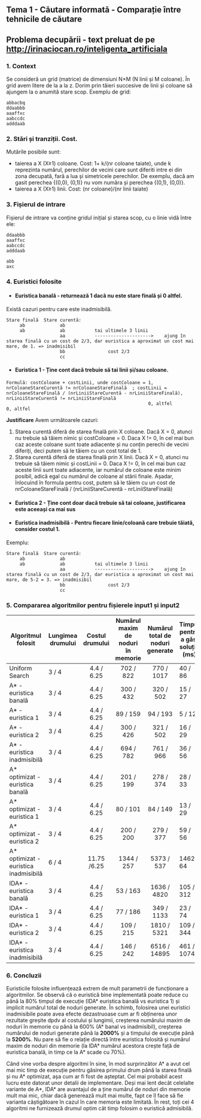 ## Tema 1 - Căutare informată - Comparație între tehnicile de căutare
## Problema decupării - text preluat de pe http://irinaciocan.ro/inteligenta_artificiala

### 1. Context
Se consideră un grid (matrice) de dimensiuni N×M (N linii și M coloane). În grid avem litere de la a la z. Dorim prin tăieri succesive de linii și coloane să ajungem la o anumită stare scop.
Exemplu de grid:
```
abbacbq
ddaabbb
aaaffxc
aabccdc
adddaab
```

### 2. Stări și tranziții. Cost.
Mutările posibile sunt:

* taierea a X (X≥1) coloane. Cost: 1+ k/(nr coloane taiate), unde k reprezinta numărul, perechilor de vecini care sunt diferiti intre ei din zona decupată, fară a lua și simetricele perechilor. De exemplu, dacă am gasit perechea {(0,0), (0,1)} nu vom număra și perechea {(0,1), (0,0)}.
* taierea a X (X≥1) linii. Cost: (nr coloane)/(nr linii taiate)


### 3. Fișierul de intrare

Fișierul de intrare va conține gridul inițial și starea scop, cu o linie vidă între ele:
```
ddaabbb
aaaffxc
aabccdc
adddaab

abb
axc
```

### 4. Euristici folosite

* #### Euristica banală - returnează 1 dacă nu este stare finală și 0 altfel. 
Există cazuri pentru care este inadmisibilă.
``` 
Stare finală  Stare curentă:                                    
     ab             ab
     ab             ab           tai ultimele 3 linii        
                    aa           --------------------->    ajung în starea finală cu un cost de 2/3, dar euristica a aproximat un cost mai mare, de 1. => inadmisibil      
                    bb                cost 2/3 
                    cc
```

* #### Euristica 1 - Ține cont dacă trebuie să tai linii și/sau coloane.
``` 
Formulă: costColoane + costLinii, unde costColoane = 1, nrColoaneStareCurentă != nrColoaneStareFinală  ; costLinii = nrColoaneStareFinală / (nrLiniiStareCurentă - nrLiniiStareFinală), nrLiniiStareCurentă != nrLiniiStareFinală 
                                                     0, altfel                                                       0, altfel
``` 
**Justificare**
Avem următoarele cazuri:
1. Starea curentă diferă de starea finală prin X coloane. 
Dacă X = 0, atunci nu trebuie să tăiem nimic și costColoane = 0.
Daca X != 0, în cel mai bun caz aceste coloane sunt toate adiacente și nu conțin perechi de vecini diferiți, deci putem să le tăiem cu un cost total de 1.
2. Starea curentă diferă de starea finală prin X linii.
Dacă X = 0, atunci nu trebuie să tăiem nimic și costLinii = 0.
Daca X != 0, în cel mai bun caz aceste linii sunt toate adiacente, iar numărul de coloane este minim posibil, adică egal cu numărul de coloane al stării finale. 
Așadar, înlocuind în formula pentru cost, putem să le tăiem cu un cost de nrColoaneStareFinală / (nrLiniiStareCurentă - nrLiniiStareFinală)

*  #### Euristica 2 - Ține cont doar dacă trebuie să tai coloane, justificarea este aceeași ca mai sus

*  #### Euristica inadmisibilă - Pentru fiecare linie/coloană care trebuie tăiată, consider costul 1.
Exemplu:
``` 
Stare finală  Stare curentă:                                    
     ab             ab
     ab             ab           tai ultimele 3 linii        
                    aa           --------------------->    ajung în starea finală cu un cost de 2/3, dar euristica a aproximat un cost mai mare, de 5-2 = 3. => inadmisibil      
                    bb                cost 2/3 
                    cc
``` 

### 5. Compararea algoritmilor pentru fișierele input1 și input2

| Algoritmul folosit                    	| Lungimea drumului 	| Costul drumului 	| Numărul maxim de noduri în memorie 	| Numărul total de noduri generate 	| Timpul pentru a găsi soluția (ms) 	|
|---------------------------------------	|-------------------	|:---------------:	|:----------------------------------:	|:--------------------------------:	|-----------------------------------	|
| Uniform Search                        	|     3 / 4             	|    4.4 / 6.25   	|              702 / 822             	|            770 / 1017            	|    40 / 86                           	|
| A* - euristica banală                 	|     3 / 4             	|    4.4 / 6.25   	|              300 / 432             	|             320 / 502            	|    15 / 27                           	|
| A* - euristica 1                      	|    3 / 4             	|    4.4 / 6.25   	|              89 / 159              	|             94 / 193             	|    5 / 12                            	|
| A* - euristica 2                      	|    3 / 4             	|    4.4 / 6.25   	|              300 / 426             	|             321 / 502            	|    16 / 29                           	|
| A* - euristica inadmisibilă           	|    3 / 4             	|    4.4 / 6.25   	|              694 / 782             	|             761 / 966            	|    36 / 56                           	|
| A* optimizat - euristica banală       	|    3 / 4             	|    4.4 / 6.25   	|              201 / 199             	|             278 / 374            	|    28 / 33                           	|
| A* optimizat - euristica 1            	|    3 / 4             	|    4.4 / 6.25   	|              80 / 101              	|             84 / 149             	|    13 / 29                           	|
| A* optimizat - euristica 2            	|    3 / 4             	|    4.4 / 6.25   	|              200 / 200             	|             279 / 377            	|    59 / 56                           	|
| A* optimizat - euristica inadmisibilă 	|    6  / 4            	|   11.75 /6.25   	|             1344 / 257             	|            5373 / 537            	|    1462 / 64                         	|
| IDA* - euristica banală               	|    3 / 4             	|     4.4 / 6.25    |              53 / 163               	|             1636 / 4820             	|    105 / 312                         	|
| IDA* - euristica 1                    	|    3  / 4            	|    4.4 / 6.25   	|              77 / 186              	|            349 / 1133            	|    23 / 74                           	|
| IDA* - euristica 2                    	|    3 / 4             	|    4.4 / 6.25   	|              109 / 215             	|            1810 / 5321           	|    109 / 344                         	|
| IDA* - euristica inadmisibilă         	|    3 / 4             	|    4.4 / 6.25   	|              146 / 242             	|           6516 / 14895           	|    461 / 1074                        	|

### 6. Concluzii

Euristicile folosite influențează extrem de mult parametrii de funcționare a algoritmilor. Se observă că o euristică bine implementată poate reduce cu până la 80% timpul de execuție (IDA* euristica banală vs euristica 1) și implicit numărul total de noduri generate. 
În schimb, folosirea unei euristici inadmisibile poate avea efecte dezastruoase cum ar fi obținerea unor rezultate greșite dpdv al costului și lungimii, creșterea numărului maxim de noduri în memorie cu până la 600% (A* banal vs inadmisibil), creșterea numărului de noduri generate până la **2000%** și a timpului de execuție până la **5200%**.
Nu pare să fie o relație directă între euristica folosită și numărul maxim de noduri din memorie (la IDA* numărul acestora crește față de euristica banală, in timp ce la A* scade cu 70%).

Când vine vorba despre algoritmi în sine, în mod surprinzător A* a avut cel mai mic timp de execuție pentru găsirea primului drum până la starea finală și nu A* optimizat, așa cum ar fi fost de așteptat. Cel mai probabil acest lucru este datorat unor detalii de implementare. 
Deși mai lent decât celelalte variante de A*, IDA* are avantajul de a ține numărul de noduri din memorie mult mai mic, chiar dacă generează mult mai multe, fapt ce îl face să fie varianta câștigătoare în cazul în care memoria este limitată. 
În rest, toți cei 4 algoritmi ne furnizează drumul optim cât timp folosim o euristică admisibilă.
